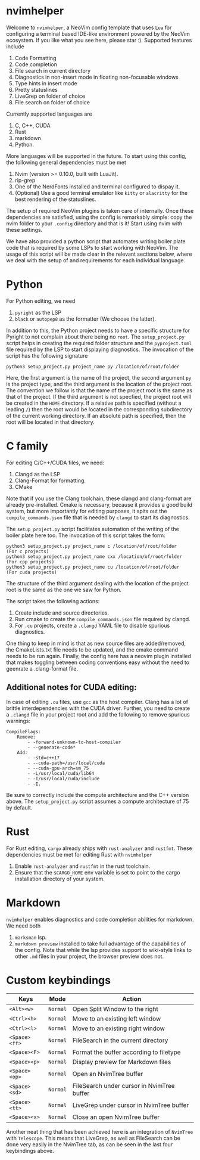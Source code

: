# nvimhelper
Welcome to `nvimhelper`, a NeoVim config template that uses `Lua` for configuring a terminal based IDE-like environment powered by the NeoVim ecosystem. If you like what you see here, please star :). Supported features include 

1. Code Formatting 
2. Code completion 
3. File search in current directory
4. Diagnostics in non-insert mode in floating non-focusable windows
5. Type hints in insert mode
6. Pretty statuslines
7. LiveGrep on folder of choice 
8. File search on folder of choice 

Currently supported languages are 

1. C, C++, CUDA
2. Rust 
3. markdown
4. Python.

More languages will be supported in the future. To start using this config, the following general dependencies must be met 

1. Nvim (version >= 0.10.0, built with LuaJit).
2. rip-grep
3. One of the NerdFonts installed and terminal configured to dispay it.
4. (Optional) Use a good terminal emulator like `kitty` or `alacritty` for the best rendering of the statuslines.

The setup of required NeoVim plugins is taken care of internally. Once these dependencies are satisfied, using the config is remarkably simple: copy the nvim folder to your `.config` directory and that is it! Start using nvim with these settings. 

We have also provided a python script that automates writing boiler plate code that is required by some LSPs to start working with NeoVim. The usage of this script will be made clear in the relevant sections below, where we deal with the setup of and requirements for each individual language.

# Python 
For Python editing, we need 

1. `pyright` as the LSP 
2. `black` or `autopep8` as the formatter (We choose the latter).

In addition to this, the Python project needs to have a specific structure for Pyright to not complain about there being no `root`. The `setup_project.py` script helps in creating the required folder structure and the `pyproject.toml` file required by the LSP to start displaying diagnostics. The invocation of the script has the following signature
```
python3 setup_project.py project_name py /location/of/root/folder 
```
Here, the first argument is the name of the project, the second argument `py` is the project type, and the third argument is the location of the project root. The convention we follow is that the name of the project root is the same as that of the project. If the third argument is not specfied, the project root will be created in the `HOME` directory. If a relative path is specified (without a leading `/`) then the root would be located in the corresponding subdirectory of the current working directory. If an absolute path is specified, then the root will be located in that directory. 

# C family

For editing C/C++/CUDA files, we need:

1. Clangd as the LSP
2. Clang-Format for formatting.
3. CMake 

Note that if you use the Clang toolchain, these clangd and clang-format are already pre-installed. Cmake is necessary, because it provides a good build system, but more importantly for editing purposes, it spits out the `compile_commands.json` file that is needed by `clangd` to start its diagnostics.

The `setup_project.py` script facilitates automation of the writing of the boiler plate here too. The invocation of this script takes the form:

```
python3 setup_project.py project_name c /location/of/root/folder    (For c projects) 
python3 setup_project.py project_name cxx /location/of/root/folder  (For cpp projects) 
python3 setup_project.py project_name cu /location/of/root/folder   (For cuda projects)
```
The structure of the third argument dealing with the location of the project root is the same as the one we saw for Python.

The script takes the following actions:

1. Create include and source directories.
2. Run cmake to create the `compile_commands.json` file required by clangd.
3. For `.cu` projects, create a `.clangd` YAML file to disable spurious diagnostics.

One thing to keep in mind is that as new source files are added/removed, the CmakeLists.txt file needs to be updated, and the cmake command needs to be run again. Finally, the config here has a neovim plugin installed that makes toggling between coding conventions easy without the need to geenrate a .clang-format file.

## Additional notes for CUDA editing:

In case of editing `.cu` files, use `gcc` as the host compiler. Clang has a lot of brittle interdependencies with the CUDA driver. Further, you need to create a `.clangd` file in your project root and add the following to remove spurious warnings:
```
CompileFlags:
    Remove:
        - -forward-unknown-to-host-compiler
        - --generate-code*
    Add:
        - -std=c++17
        - --cuda-path=/usr/local/cuda 
        - --cuda-gpu-arch=sm_75
        - -L/usr/local/cuda/lib64
        - -I/usr/local/cuda/include
        - -I.
```

Be sure to correctly include the compute architecture and the C++ version above. The `setup_project.py` script assumes a compute architecture of 75 by default.

# Rust 

For Rust editing, `cargo` already ships with `rust-analyzer` and `rustfmt`. These dependencies must be met for editing Rust with `nvimhelper`

1. Enable `rust-analyzer` and `rustfmt` in the rust toolchain. 
2. Ensure that the `$CARGO_HOME` env variable is set to point to the cargo installation directory of your system.

# Markdown
`nvimhelper` enables diagnostics and code completion abilities for markdown. We need both
1. `marksman` lsp. 
2. `markdown preview`
installed to take full advantage of the capabilities of the config. Note that while the lsp provides support to wiki-style links to other `.md` files in your project, the browser preview does not. 

# Custom keybindings

|   Keys    |     Mode  |Action               |
|-----------|----------|---------------------|
|`<Alt><w>`|`Normal`|Open Split Window to the right |   
|`<Ctrl><h>`|`Normal`|Move to an existing left window|
|`<Ctrl><l>`|`Normal`|Move to an existing right window |
|`<Space><ff>`|`Normal`|FileSearch in the current directory|
|`<Space><F>`|`Normal`|Format the buffer according to filetype|
|`<Space><p>`|`Normal`|Display preview for Markdown files|
|`<Space><op>`|`Normal`|Open an NvimTree buffer|
|`<Space><sd>`|`Normal`|FileSearch under cursor in NvimTree buffer|
|`<Space><tt>`|`Normal`|LiveGrep under cursor in NvimTree buffer|
|`<Space><x>`|`Normal`|Close an open NvimTree buffer|

Another neat thing that has been achieved here is an integration of `NvimTree` with `Telescope`. This means that LiveGrep, as well as FileSearch can be done very easily in the NvimTree tab, as can be seen in the last four keybindings above. 

